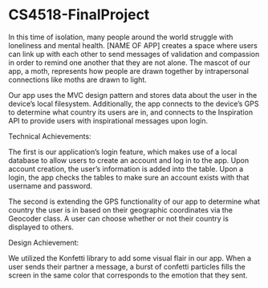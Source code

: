 # CS4518-FinalProject

In this time of isolation, many people around the world struggle with loneliness and mental health. [NAME OF APP] creates a space where users can link up with each other to send messages of validation and compassion in order to remind one another that they are not alone. The mascot of our app, a moth, represents how people are drawn together by intrapersonal connections like moths are drawn to light.

Our app uses the MVC design pattern and stores data about the user in the device’s local filesystem. Additionally, the app connects to the device’s GPS to determine what country its users are in, and connects to the Inspiration API to provide users with inspirational messages upon login. 

Technical Achievements: 

The first is our application’s login feature, which makes use of a local database to allow users to create an account and log in to the app. Upon account creation, the user’s information is added into the table. Upon a login, the app checks the tables to make sure an account exists with that username and password.

The second is extending the GPS functionality of our app to determine what country the user is in based on their geographic coordinates via the Geocoder class. A user can choose whether or not their country is displayed to others.

Design Achievement:

We utilized the Konfetti library to add some visual flair in our app. When a user sends their partner a message, a burst of confetti particles fills the screen in the same color that corresponds to the emotion that they sent. 
